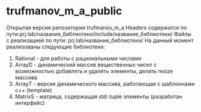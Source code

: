 # trufmanov_m_a_public
Открытая версия репозитория trufmanov_m_a
Headers содержатся по пути:prj.lab/название_библиотеки/include/название_библиотеки/
Файлы с реализацией по пути: prj.lab/название_библиотеки/
На данный момент реализованы следующие библиотеки:
1. Rational - для работы с рациональными числами
2. ArrayD - динамический массив вещественных чисел с возможностью добавлять и удалять элементы, делать resize массива
3. ArrayT - версия динамического массива, работающая с шаблоннами c++ (template)
4. MatrixS - матрица, содержащая std::tuple элементы (разработан интерфейс)
